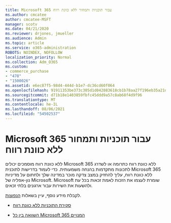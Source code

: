 ```yaml
---
title: Microsoft 365 עבור תוכניות ותמחור ללא כוונת רווח
ms.author: cmcatee
author: cmcatee-MSFT
manager: scotv
ms.date: 04/21/2020
ms.reviewer: drjones, jmueller
ms.audience: Admin
ms.topic: article
ms.service: o365-administration
ROBOTS: NOINDEX, NOFOLLOW
localization_priority: Normal
ms.collection: Adm_O365
ms.custom:
- commerce_purchase
- "478"
- "1500026"
ms.assetid: e6ec87f5-98d4-444d-b1e7-dc36cd60f064
ms.openlocfilehash: 91911353be373c305d1d042883618cb1b78aa27f196eb35a21d031113b61c4fb
ms.sourcegitcommit: d71b18e1403859fbfc45ddd9a57c8ab68f4d9f96
ms.translationtype: MT
ms.contentlocale: he-IL
ms.lasthandoff: 08/06/2021
ms.locfileid: "54502537"
---
```

# <a name="microsoft-365-for-nonprofit-plans-and-pricing"></a>Microsoft 365 עבור תוכניות ותמחור ללא כוונת רווח

ללא כוונת רווח מוסמכים יכולים Microsoft 365 ללא כוונת רווח כתרומה או לשדרג לתכונות מתקדמות בהנחה משמעותית. כדי לעמוד בדרישות לתוכנית Microsoft 365 ללא כוונת [](https://go.microsoft.com/fwlink/p/?LinkID=330253) רווח, עליך להחזיק במצב צדקה מוכר במדינה שלך ולחתום על מדיניות נון-אפליה של Microsoft. Microsoft שומרת לעצמו את הזכות לאמת זכאות בכל עת ולהשעות את השירות עבור ארגונים בלתי זכאים.
  
לקבלת מידע נוסף, עיין בשאלות [הנפוצות](https://products.office.com/nonprofit/office-365-nonprofit).
  
- [סקירת התוכניות ללא כוונת רווח](https://products.office.com/nonprofit/office-365-nonprofit-plans-and-pricing?tab=1)

- [השוואה בין כל Microsoft 365 המנויים](https://products.office.com/business/compare-more-office-365-for-business-plans)